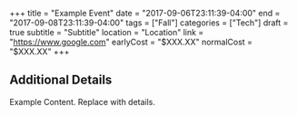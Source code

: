 +++
title = "Example Event"
date = "2017-09-06T23:11:39-04:00"
end = "2017-09-08T23:11:39-04:00"
tags = ["Fall"]
categories = ["Tech"]
draft = true
subtitle = "Subtitle"
location = "Location"
link = "https://www.google.com"
earlyCost = "$XXX.XX"
normalCost = "$XXX.XX"
+++

<!--more-->

## Additional Details

Example Content. Replace with details.
